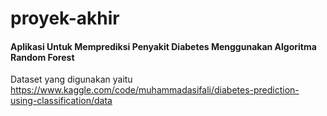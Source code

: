 # proyek-akhir

#### Aplikasi Untuk Memprediksi Penyakit Diabetes Menggunakan Algoritma Random Forest
Dataset yang digunakan yaitu https://www.kaggle.com/code/muhammadasifali/diabetes-prediction-using-classification/data
